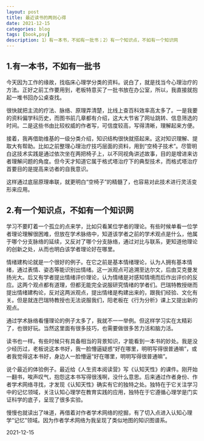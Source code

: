 ```yaml
---
layout: post
title: 最近读书的两则心得
date: 2021-12-15
categories: blog
tags: [book,psy]
description: 1）有一本书，不如有一批书；2）有一个知识点，不如有一个知识网
---
```


## 1.有一本书，不如有一批书

今天因为工作的缘故，找临床心理学分类的资料。说白了，就是找当今心理治疗的方法。正好之前工作要用到，老板特意买了一批书放在办公室，所以，我直接就抱起一堆书回办公桌查找。

很快就把主流的疗法、脉络、原理弄清楚，比线上查百科效率高太多了。一是我要的资料偏学科历史，而图书前几章都有介绍，这大大节省了网址跳转、信息筛选的时间。二是这些书由比较权威的作者写，可信度较高，写得清晰，理解起来方便。

接着，我再借助维基的一级分类介绍，知识结构很快就搭起来。这对知识理解、提取大有帮助。比如之前整理心理治疗技巧层面的资料，用到“空椅子技术”。尽管明白这技术实践是通过依次坐在两把椅子上，以不同视角讲述故事，目的是增进来访者理解问题的角度。但今天才知道它属于格式塔治疗下的典型技术，而格式塔治疗首要目的是提高来访者的自我意识。

这样通过底层原理串联，就更明白“空椅子”的精髓了，也容易对此技术进行灵活变形来应用。

## 2.有一个知识点，不如有一个知识网

学习不要盯着一个孤立的点来学，比如只看某位学者的理论。有些时候单看一位学者理论理解很困难，但放在学术脉络中，知道该学者之前的学术观点是什么，他属于哪个分支脉络的延续，又反对了哪个分支脉络，通过对比与联系，更知道他理论的创新之处，从而也明白该学者理论好在哪里。

情绪建构论就是一个很好的例子。在它之前是基本情绪理论，认为人拥有基本情绪，通过表情、姿态等能识别出情绪。这一派观点可追溯至达尔文，后由艾克曼发扬光大。后又有学者提出情绪评价理论，认为情绪是对感知情境而后作出评价的反应。这两个观点都有道理，但都无能完全说服研究情绪的学者们。巴瑞特教授继而提出情绪建构论，反对这两派观点，提出情绪是构建出来的，跟我们经验、文化有关。但是就连巴瑞特教授也无法说服我们，阳老板在《行为分析》课上又提出新的观点。

通过学术脉络看懂理论的例子太多了，我就不一一举例。但这样学习实在太精彩了，也很好玩。当然这里面有很多技巧，也需要做很多苦力活和脑力活。

读书也一样。有些时候只有具备相当的背景知识，才能看到一本书的妙处。我是没少经历过，老板说这本书好，我一脸懵逼疑惑“好在哪里，明明写得很普通嘛”，或者我觉得这本书好，身边人一脸懵逼“好在哪里，明明写得很普通嘛”。

说个最近的体验例子。最近给《人生资本阅读营》写《认知天性》的课件。刚开始一翻书，唉声叹气，抱怨这本书写得很浅啊，没什么意思。后来通过作者身份、作者学术网络寻找，才发现《认知天性》确实有它的独特之处。独特在于它关注学习中的记忆领域，关注认知心理学在教育实践的应用，独特在于它遵循心理学是门实证科学的底子，呈现了很多实验。

慢慢也就读出了味道，再借着对作者学术网络的挖掘，有了切入点进入认知心理学“记忆”领域。因为作者学术网络为我呈现了类似地图的知识图谱系。

2021-12-15

